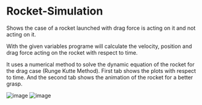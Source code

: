 # Rocket-Simulation
Shows the case of a rocket launched with drag force is acting on it and not acting on it.

With the given variables programe will calculate the velocity, position and drag force acting on the rocket with respect to time.

It uses a numerical method to solve the dynamic equation of the rocket for the drag case (Runge Kutte Method).
First tab shows the plots with respect to time. And the second tab shows the animation of the rocket for a better grasp.

![image](https://github.com/user-attachments/assets/97132c20-bdfe-48c5-aea1-440dd29fee19)
![image](https://github.com/user-attachments/assets/5d95f449-b677-462b-93fe-191b999a7f56)


